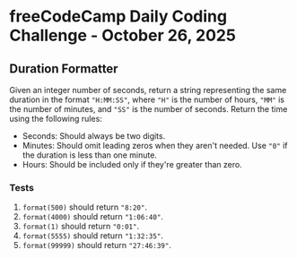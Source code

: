 # freeCodeCamp Daily Coding Challenge - October 26, 2025

## Duration Formatter

Given an integer number of seconds, return a string representing the same duration in the format `"H:MM:SS"`, where `"H"` is the number of hours, `"MM"` is the number of minutes, and `"SS"` is the number of seconds. Return the time using the following rules:

* Seconds: Should always be two digits.
* Minutes: Should omit leading zeros when they aren't needed. Use `"0"` if the duration is less than one minute.
* Hours: Should be included only if they're greater than zero.

### Tests

1. `format(500)` should return `"8:20"`.
2. `format(4000)` should return `"1:06:40"`.
3. `format(1)` should return `"0:01"`.
4. `format(5555)` should return `"1:32:35"`.
5. `format(99999)` should return `"27:46:39"`.